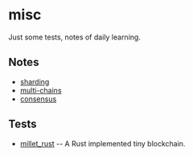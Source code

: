 # misc
Just some tests, notes of daily learning.

## Notes
* [sharding](https://github.com/spartucus/misc/tree/master/notes/sharding)
* [multi-chains](https://github.com/spartucus/misc/tree/master/notes/multi-chain)
* [consensus](https://github.com/spartucus/misc/tree/master/notes/consensus)

## Tests
* [millet_rust](https://github.com/spartucus/misc/tree/master/laboratory/millet_rust) -- A Rust implemented tiny blockchain.
